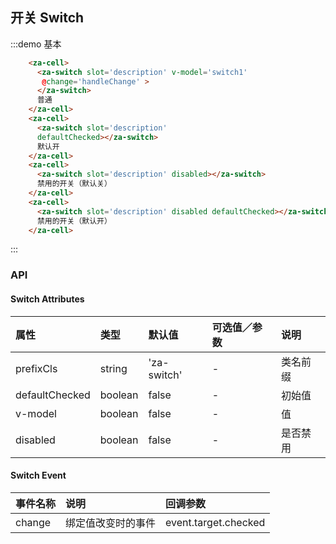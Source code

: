 <script>
export default {
  data() {
    return {
      switch1: false,
    }
  },
  methods: {
    handleChange(checked){
      console.log(checked);
    }
  }
};
</script>

## 开关 Switch

:::demo 基本
```html
    <za-cell>
      <za-switch slot='description' v-model='switch1'
       @change='handleChange' >
      </za-switch>
      普通
    </za-cell>
    <za-cell>
      <za-switch slot='description' 
      defaultChecked></za-switch>
      默认开
    </za-cell>
    <za-cell>
      <za-switch slot='description' disabled></za-switch>
      禁用的开关（默认关）
    </za-cell>
    <za-cell>
      <za-switch slot='description' disabled defaultChecked></za-switch>
      禁用的开关（默认开）
    </za-cell>
```
:::




### API

#### Switch Attributes

| 属性 | 类型 | 默认值 | 可选值／参数 | 说明 |
| :--- | :--- | :--- | :--- | :--- |
| prefixCls | string | 'za-switch' | - | 类名前缀 |
| defaultChecked | boolean | false | - | 初始值 |
| v-model | boolean | false | - | 值 |
| disabled | boolean | false | - | 是否禁用 |
#### Switch Event
| 事件名称 | 说明 | 回调参数 |
| :--- | :--- | :--- |
| change | 绑定值改变时的事件 | event.target.checked |